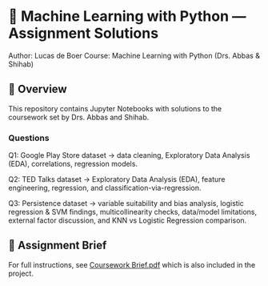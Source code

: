 # 📘 Machine Learning with Python — Assignment Solutions

Author: Lucas de Boer
Course: Machine Learning with Python (Drs. Abbas & Shihab)

## 📂 Overview

This repository contains Jupyter Notebooks with solutions to the coursework set by Drs. Abbas and Shihab.

### Questions

Q1: Google Play Store dataset → data cleaning, Exploratory Data Analysis (EDA), correlations, regression models.

Q2: TED Talks dataset → Exploratory Data Analysis (EDA), feature engineering, regression, and classification-via-regression.

Q3: Persistence dataset → variable suitability and bias analysis, logistic regression & SVM findings, multicollinearity checks, data/model limitations, external factor discussion, and KNN vs Logistic Regression comparison.

## 📄 Assignment Brief

For full instructions, see [Coursework Brief.pdf](https://github.com/user-attachments/files/22517020/Coursework.Brief.pdf)
which is also included in the project.
